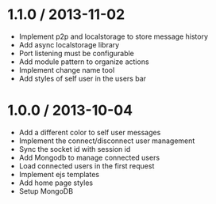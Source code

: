 1.1.0 / 2013-11-02
==================

* Implement p2p and localstorage to store message history
* Add async localstorage library
* Port listening must be configurable
* Add module pattern to organize actions
* Implement change name tool
* Add styles of self user in the users bar

1.0.0 / 2013-10-04
==================

* Add a different color to self user messages
* Implement the connect/disconnect user management
* Sync the socket id with session id
* Add Mongodb to manage connected users
* Load connected users in the first request
* Implement ejs templates
* Add home page styles
* Setup MongoDB
